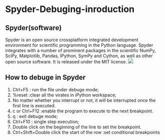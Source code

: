 # Spyder-Debuging-inroduction
## Spyder(software)

Spyder is an open source crossplatform integrated development environment for scientific programming in the Python language. Spyder integrates with a number of prominent packages in the scientific NumPy, SciPy, Matplotlib, Pandas, IPython, SymPy and Cython, as well as other open source software. It is released under the MIT license.
![](https://upload.wikimedia.org/wikipedia/commons/1/1b/Spyder-windows-screenshot.png)

## How to debuge in Spyder
1. Ctrl+F5 : run the file under debuge mode;
2. %reset  :clear all the virates in iPython workspace;
3. No matter whether you interrupt or not, it will be interrupted once the first line is executed.
4. c or Ctrl+F12 :enable the program to execute to the next breakpoint.
5. q : exit debuge mode;
6. Ctrl+F10 : single step execution;
7. Double click on the beginning of the line to set the breakpoint.
8. Ctrl+Shift+Double click the start of the row :set conditional breakpoints 
